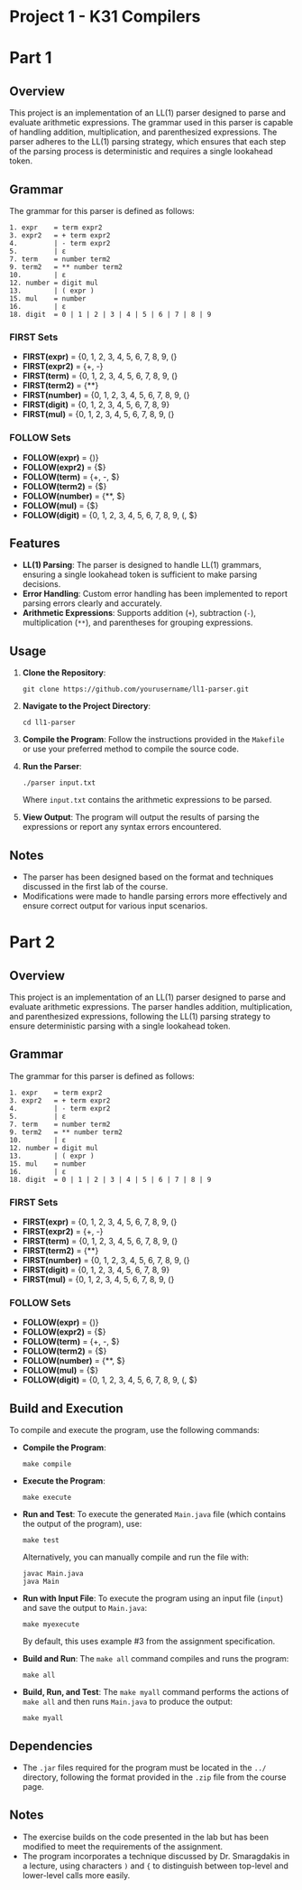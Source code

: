 # Project 1 - K31 Compilers

# Part 1

## Overview

This project is an implementation of an LL(1) parser designed to parse and evaluate arithmetic expressions. The grammar used in this parser is capable of handling addition, multiplication, and parenthesized expressions. The parser adheres to the LL(1) parsing strategy, which ensures that each step of the parsing process is deterministic and requires a single lookahead token.

## Grammar

The grammar for this parser is defined as follows:

```
1. expr    = term expr2
3. expr2   = + term expr2
4.         | - term expr2
5.         | ε
7. term    = number term2
9. term2   = ** number term2
10.        | ε
12. number = digit mul
13.        | ( expr )
15. mul    = number
16.        | ε
18. digit  = 0 | 1 | 2 | 3 | 4 | 5 | 6 | 7 | 8 | 9
```

### FIRST Sets

- **FIRST(expr)** = {0, 1, 2, 3, 4, 5, 6, 7, 8, 9, (}
- **FIRST(expr2)** = {+, -}
- **FIRST(term)** = {0, 1, 2, 3, 4, 5, 6, 7, 8, 9, (}
- **FIRST(term2)** = {**}
- **FIRST(number)** = {0, 1, 2, 3, 4, 5, 6, 7, 8, 9, (}
- **FIRST(digit)** = {0, 1, 2, 3, 4, 5, 6, 7, 8, 9}
- **FIRST(mul)** = {0, 1, 2, 3, 4, 5, 6, 7, 8, 9, (}

### FOLLOW Sets

- **FOLLOW(expr)** = {)}
- **FOLLOW(expr2)** = {$}
- **FOLLOW(term)** = {+, -, $}
- **FOLLOW(term2)** = {$}
- **FOLLOW(number)** = {**, $}
- **FOLLOW(mul)** = {$}
- **FOLLOW(digit)** = {0, 1, 2, 3, 4, 5, 6, 7, 8, 9, (, $}

## Features

- **LL(1) Parsing**: The parser is designed to handle LL(1) grammars, ensuring a single lookahead token is sufficient to make parsing decisions.
- **Error Handling**: Custom error handling has been implemented to report parsing errors clearly and accurately.
- **Arithmetic Expressions**: Supports addition (`+`), subtraction (`-`), multiplication (`**`), and parentheses for grouping expressions.

## Usage

1. **Clone the Repository**: 
   ```
   git clone https://github.com/yourusername/ll1-parser.git
   ```

2. **Navigate to the Project Directory**:
   ```
   cd ll1-parser
   ```

3. **Compile the Program**:
   Follow the instructions provided in the `Makefile` or use your preferred method to compile the source code.

4. **Run the Parser**:
   ```
   ./parser input.txt
   ```
   Where `input.txt` contains the arithmetic expressions to be parsed.

5. **View Output**:
   The program will output the results of parsing the expressions or report any syntax errors encountered.

## Notes

- The parser has been designed based on the format and techniques discussed in the first lab of the course.
- Modifications were made to handle parsing errors more effectively and ensure correct output for various input scenarios.

# Part 2

## Overview

This project is an implementation of an LL(1) parser designed to parse and evaluate arithmetic expressions. The parser handles addition, multiplication, and parenthesized expressions, following the LL(1) parsing strategy to ensure deterministic parsing with a single lookahead token.

## Grammar

The grammar for this parser is defined as follows:

```
1. expr    = term expr2
3. expr2   = + term expr2
4.         | - term expr2
5.         | ε
7. term    = number term2
9. term2   = ** number term2
10.        | ε
12. number = digit mul
13.        | ( expr )
15. mul    = number
16.        | ε
18. digit  = 0 | 1 | 2 | 3 | 4 | 5 | 6 | 7 | 8 | 9
```

### FIRST Sets

- **FIRST(expr)** = {0, 1, 2, 3, 4, 5, 6, 7, 8, 9, (}
- **FIRST(expr2)** = {+, -}
- **FIRST(term)** = {0, 1, 2, 3, 4, 5, 6, 7, 8, 9, (}
- **FIRST(term2)** = {**}
- **FIRST(number)** = {0, 1, 2, 3, 4, 5, 6, 7, 8, 9, (}
- **FIRST(digit)** = {0, 1, 2, 3, 4, 5, 6, 7, 8, 9}
- **FIRST(mul)** = {0, 1, 2, 3, 4, 5, 6, 7, 8, 9, (}

### FOLLOW Sets

- **FOLLOW(expr)** = {)}
- **FOLLOW(expr2)** = {$}
- **FOLLOW(term)** = {+, -, $}
- **FOLLOW(term2)** = {$}
- **FOLLOW(number)** = {**, $}
- **FOLLOW(mul)** = {$}
- **FOLLOW(digit)** = {0, 1, 2, 3, 4, 5, 6, 7, 8, 9, (, $}

## Build and Execution

To compile and execute the program, use the following commands:

- **Compile the Program**:
  ```
  make compile
  ```

- **Execute the Program**:
  ```
  make execute
  ```

- **Run and Test**: To execute the generated `Main.java` file (which contains the output of the program), use:
  ```
  make test
  ```
  Alternatively, you can manually compile and run the file with:
  ```
  javac Main.java
  java Main
  ```

- **Run with Input File**: To execute the program using an input file (`input`) and save the output to `Main.java`:
  ```
  make myexecute
  ```
  By default, this uses example #3 from the assignment specification.

- **Build and Run**: The `make all` command compiles and runs the program:
  ```
  make all
  ```

- **Build, Run, and Test**: The `make myall` command performs the actions of `make all` and then runs `Main.java` to produce the output:
  ```
  make myall
  ```

## Dependencies

- The `.jar` files required for the program must be located in the `../` directory, following the format provided in the `.zip` file from the course page.

## Notes

- The exercise builds on the code presented in the lab but has been modified to meet the requirements of the assignment.
- The program incorporates a technique discussed by Dr. Smaragdakis in a lecture, using characters `)` and `{` to distinguish between top-level and lower-level calls more easily.
